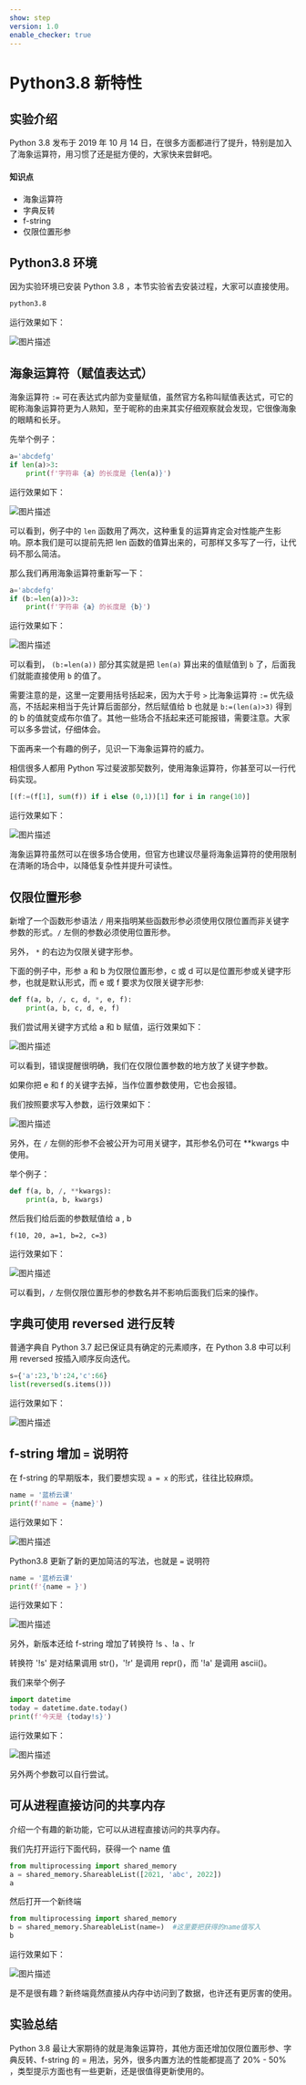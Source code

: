 ```yaml
---
show: step
version: 1.0
enable_checker: true
---
```


# Python3.8 新特性

## 实验介绍

Python 3.8 发布于 2019 年 10 月 14 日，在很多方面都进行了提升，特别是加入了海象运算符，用习惯了还是挺方便的，大家快来尝鲜吧。

#### 知识点

- 海象运算符
- 字典反转
- f-string
- 仅限位置形参

## Python3.8 环境

因为实验环境已安装 Python 3.8 ，本节实验省去安装过程，大家可以直接使用。

```bash
python3.8
```

运行效果如下：

![图片描述](https://doc.shiyanlou.com/courses/uid810810-20210607-1623038062410)

## 海象运算符（赋值表达式）

海象运算符 `:=` 可在表达式内部为变量赋值，虽然官方名称叫赋值表达式，可它的昵称海象运算符更为人熟知，至于昵称的由来其实仔细观察就会发现，它很像海象的眼睛和长牙。

先举个例子：

```python
a='abcdefg'
if len(a)>3:
	print(f'字符串 {a} 的长度是 {len(a)}')
```

运行效果如下：

![图片描述](https://doc.shiyanlou.com/courses/uid810810-20210607-1623053352238)

可以看到，例子中的 `len` 函数用了两次，这种重复的运算肯定会对性能产生影响。原本我们是可以提前先把 len 函数的值算出来的，可那样又多写了一行，让代码不那么简洁。

那么我们再用海象运算符重新写一下：

```python
a='abcdefg'
if (b:=len(a))>3:
	print(f'字符串 {a} 的长度是 {b}')
```

运行效果如下：

![图片描述](https://doc.shiyanlou.com/courses/uid810810-20210607-1623053413413)

可以看到， `(b:=len(a))` 部分其实就是把 `len(a)` 算出来的值赋值到 `b` 了，后面我们就能直接使用 `b` 的值了。

需要注意的是，这里一定要用括号括起来，因为大于号 `>` 比海象运算符 `:=` 优先级高，不括起来相当于先计算后面部分，然后赋值给 b 也就是 `b:=(len(a)>3)` 得到的 b 的值就变成布尔值了。其他一些场合不括起来还可能报错，需要注意。大家可以多多尝试，仔细体会。

下面再来一个有趣的例子，见识一下海象运算符的威力。

相信很多人都用 Python 写过斐波那契数列，使用海象运算符，你甚至可以一行代码实现。

```python
[(f:=(f[1], sum(f)) if i else (0,1))[1] for i in range(10)]
```

运行效果如下：

![图片描述](https://doc.shiyanlou.com/courses/uid810810-20210607-1623047226753)

海象运算符虽然可以在很多场合使用，但官方也建议尽量将海象运算符的使用限制在清晰的场合中，以降低复杂性并提升可读性。

## 仅限位置形参

新增了一个函数形参语法 `/` 用来指明某些函数形参必须使用仅限位置而非关键字参数的形式。`/` 左侧的参数必须使用位置形参。

另外， `*` 的右边为仅限关键字形参。

下面的例子中，形参 a 和 b 为仅限位置形参，c 或 d 可以是位置形参或关键字形参，也就是默认形式，而 e 或 f 要求为仅限关键字形参:

```python
def f(a, b, /, c, d, *, e, f):
    print(a, b, c, d, e, f)
```

我们尝试用关键字方式给 a 和 b 赋值，运行效果如下：

![图片描述](https://doc.shiyanlou.com/courses/uid810810-20210607-1623051999874)

可以看到，错误提醒很明确，我们在仅限位置参数的地方放了关键字参数。

如果你把 e 和 f 的关键字去掉，当作位置参数使用，它也会报错。

我们按照要求写入参数，运行效果如下：

![图片描述](https://doc.shiyanlou.com/courses/uid810810-20210607-1623052198143)

另外，在 `/` 左侧的形参不会被公开为可用关键字，其形参名仍可在 \*\*kwargs 中使用。

举个例子：

```python
def f(a, b, /, **kwargs):
	print(a, b, kwargs)
```

然后我们给后面的参数赋值给 a , b

```
f(10, 20, a=1, b=2, c=3)
```

运行效果如下：

![图片描述](https://doc.shiyanlou.com/courses/uid810810-20210607-1623052640049)

可以看到，`/` 左侧仅限位置形参的参数名并不影响后面我们后来的操作。

## 字典可使用 reversed 进行反转

普通字典自 Python 3.7 起已保证具有确定的元素顺序，在 Python 3.8 中可以利用 reversed 按插入顺序反向迭代。

```python
s={'a':23,'b':24,'c':66}
list(reversed(s.items()))
```

运行效果如下：

![图片描述](https://doc.shiyanlou.com/courses/uid810810-20210608-1623115544539)

## f-string 增加 `=` 说明符

在 f-string 的早期版本，我们要想实现 `a = x` 的形式，往往比较麻烦。

```python
name = '蓝桥云课'
print(f'name = {name}')
```

运行效果如下：

![图片描述](https://doc.shiyanlou.com/courses/uid810810-20210607-1623056081290)

Python3.8 更新了新的更加简洁的写法，也就是 `=` 说明符

```python
name = '蓝桥云课'
print(f'{name = }')
```

运行效果如下：

![图片描述](https://doc.shiyanlou.com/courses/uid810810-20210607-1623056204734)

另外，新版本还给 f-string 增加了转换符 !s 、!a 、!r

转换符 '!s' 是对结果调用 str()，'!r' 是调用 repr()，而 '!a' 是调用 ascii()。

我们来举个例子

```python
import datetime
today = datetime.date.today()
print(f'今天是 {today!s}')
```

运行效果如下：

![图片描述](https://doc.shiyanlou.com/courses/uid810810-20210607-1623056822680)

另外两个参数可以自行尝试。

## 可从进程直接访问的共享内存

介绍一个有趣的新功能，它可以从进程直接访问的共享内存。

我们先打开运行下面代码，获得一个 name 值

```python
from multiprocessing import shared_memory
a = shared_memory.ShareableList([2021, 'abc', 2022])
a
```

然后打开一个新终端

```python
from multiprocessing import shared_memory
b = shared_memory.ShareableList(name=)	#这里要把获得的name值写入
b
```

运行效果如下：

![图片描述](https://doc.shiyanlou.com/courses/uid810810-20210607-1623060767895)

是不是很有趣？新终端竟然直接从内存中访问到了数据，也许还有更厉害的使用。

## 实验总结

Python 3.8 最让大家期待的就是海象运算符，其他方面还增加仅限位置形参、字典反转、f-string 的 = 用法，另外，很多内置方法的性能都提高了 20% - 50% ，类型提示方面也有一些更新，还是很值得更新使用的。
